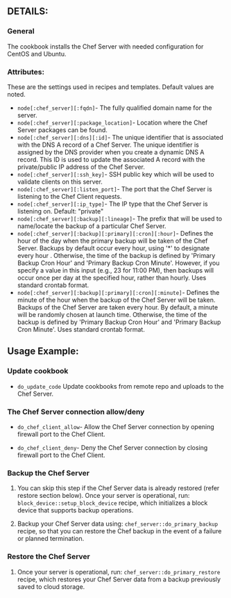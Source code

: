 ## DETAILS:

### General

The cookbook installs the Chef Server with needed configuration for CentOS and
Ubuntu.


### Attributes:

These are the settings used in recipes and templates. Default values are noted.
* `node[:chef_server][:fqdn]`-
  The fully qualified domain name for the server.
* `node[:chef_server][:package_location]`-
  Location where the Chef Server packages can be found.
* `node[:chef_server][:dns][:id]`-
  The unique identifier that is associated with the DNS A record of a Chef
  Server. The unique identifier is assigned by the DNS provider when you
  create a dynamic DNS A record. This ID is used to update the associated A
  record with the private/public IP address of the Chef Server.
* `node[:chef_server][:ssh_key]`-
  SSH public key which will be used to validate clients on this server.
* `node[:chef_server][:listen_port]`-
  The port that the Chef Server is listening to the Chef Client requests.
* `node[:chef_server][:ip_type]`-
  The IP type that the Chef Server is listening on. Default: "private"
* `node[:chef_server][:backup][:lineage]`-
  The prefix that will be used to name/locate the backup of a particular Chef
  Server.
* `node[:chef_server][:backup][:primary][:cron][:hour]`-
  Defines the hour of the day when the primary backup will be taken of the Chef
  Server. Backups by default occur every hour, using '*' to designate every hour
  . Otherwise, the time of the backup is defined by 'Primary Backup Cron Hour'
  and 'Primary Backup Cron Minute'. However, if you specify a value in this
  input (e.g., 23 for 11:00 PM), then backups will occur once per day at the
  specified hour, rather than hourly. Uses standard crontab format.
* `node[:chef_server][:backup][:primary][:cron][:minute]`-
  Defines the minute of the hour when the backup of the Chef Server will be
  taken. Backups of the Chef Server are taken every hour. By default, a minute
  will be randomly chosen at launch time. Otherwise, the time of the backup is
  defined by 'Primary Backup Cron Hour' and 'Primary Backup Cron Minute'. Uses
  standard crontab format.

## Usage Example:

### Update cookbook
* `do_update_code`
  Update cookbooks from remote repo and uploads to the Chef Server.

### The Chef Server connection allow/deny
* `do_chef_client_allow`-
  Allow the Chef Server connection by opening firewall port to the Chef Client.

* `do_chef_client_deny`-
  Deny the Chef Server connection by closing firewall port to the Chef Client.

### Backup the Chef Server
1. You can skip this step if the Chef Server data is already restored (refer
    restore section below).
   Once your server is operational, run: `block_device::setup_block_device`
   recipe, which initializes a block device that supports backup operations.

2. Backup your Chef Server data using: `chef_server::do_primary_backup` recipe,
   so that you can restore the Chef backup in the event of a failure or planned
   termination.

### Restore the Chef Server
1. Once your server is operational, run: `chef_server::do_primary_restore`
   recipe, which restores your Chef Server data from a backup previously saved
   to cloud storage.
